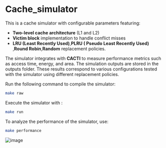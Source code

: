 # Cache_simulator
This is a cache simulator with configurable parameters featuring:
- **Two-level cache architecture** (L1 and L2)
- **Victim block** implementation to handle conflict misses
- **LRU (Least Recently Used)**,**PLRU ( Pseudo Least Recently Used)** ,**Round Robin**,**Random** replacement policies.

The simulator integrates with **CACTI** to measure performance metrics such as access time, energy, and area.
The simulation outputs are stored in the outputs folder. These results correspond to various configurations tested with the simulator using different replacement policies.

Run the following command to compile the simulator:
```bash
make raw
```
Execute the simulator with :
```bash
make run
```
To analyze the performance of the simulator, use:
```bash
make performance
```

![image](https://github.com/user-attachments/assets/5df28962-9d9b-446b-a2a7-6cfa720eca28)
